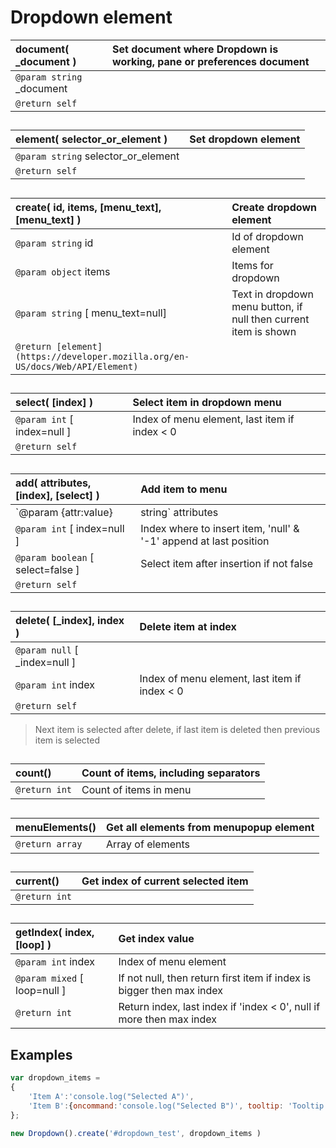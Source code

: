 # Dropdown element  

| __document__( \_document )	|Set document where Dropdown is working, pane or preferences document	|  
|:---	|:---	|  
|`@param string` \_document	|	|  
|`@return self`	|	|  

##  

| __element__( selector_or_element )	|Set dropdown element	|  
|:---	|:---	|  
|`@param string` selector_or_element	|	|  
|`@return self`	|	|  

##  

| __create__( id, items, [menu_text], [menu_text] )	|Create dropdown element	|  
|:---	|:---	|  
|`@param string` id	|Id of dropdown element	|  
|`@param object` items	|Items for dropdown	|  
|`@param string` [ menu_text=null]	|Text in dropdown menu button, if null then current item is shown	|  
|`@return [element](https://developer.mozilla.org/en-US/docs/Web/API/Element)`	|	|  

##  

| __select__( [index] )	|Select item in dropdown menu	|  
|:---	|:---	|  
|`@param int` [ index=null ]	|Index of menu element, last item if index < 0	|  
|`@return self`	|	|  

##  

| __add__( attributes, [index], [select] )	|Add item to menu	|  
|:---	|:---	|  
|`@param {attr:value}|string` attributes	|Attributes for menu item, or separator if '-'	|  
|`@param int` [ index=null ]	|Index where to insert item, 'null' & '-1' append at last position	|  
|`@param boolean` [ select=false ]	|Select item after insertion if not false	|  
|`@return self`	|	|  

##  

| __delete__( [_index], index )	|Delete item at index	|  
|:---	|:---	|  
|`@param null` [ \_index=null ]	|	|  
|`@param int` index	|Index of menu element, last item if index < 0	|  
|`@return self`	|	|  
>Next item is selected after delete, if last item is deleted then previous item is selected  

##  

| __count__()	|Count of items, including separators	|  
|:---	|:---	|  
|`@return int`	|Count of items in menu	|  

##  

| __menuElements__()	|Get all elements from menupopup element	|  
|:---	|:---	|  
|`@return array`	|Array of elements	|  

##  

| __current__()	|Get index of current selected item	|  
|:---	|:---	|  
|`@return int`	|	|  

##  

| __getIndex__( index, [loop] )	|Get index value	|  
|:---	|:---	|  
|`@param int` index	|Index of menu element	|  
|`@param mixed` [ loop=null ]	|If not null, then return first item if index is bigger then max index	|  
|`@return int`	|Return index, last index if 'index < 0', null if more then max index	|  

##  


## Examples  
``` JavaScript  
var dropdown_items =  
{  
	'Item A':'console.log("Selected A")',  
	'Item B':{oncommand:'console.log("Selected B")', tooltip: 'Tooltip example'},  
};  

new Dropdown().create('#dropdown_test', dropdown_items )  

```  
  